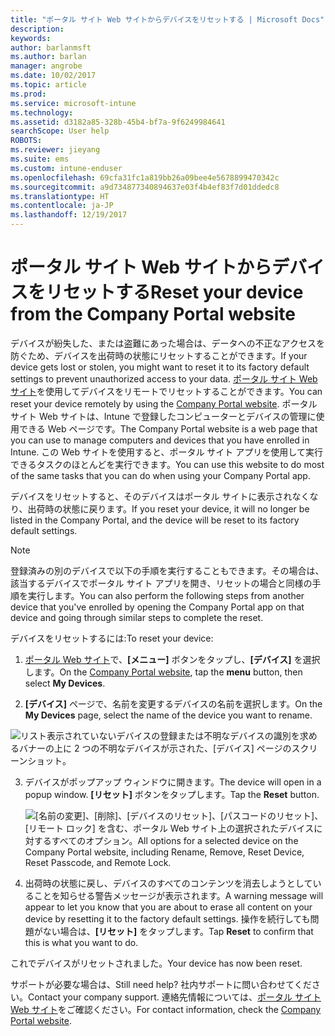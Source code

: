 ```yaml
---
title: "ポータル サイト Web サイトからデバイスをリセットする | Microsoft Docs"
description: 
keywords: 
author: barlanmsft
ms.author: barlan
manager: angrobe
ms.date: 10/02/2017
ms.topic: article
ms.prod: 
ms.service: microsoft-intune
ms.technology: 
ms.assetid: d3182a85-328b-45b4-bf7a-9f6249984641
searchScope: User help
ROBOTS: 
ms.reviewer: jieyang
ms.suite: ems
ms.custom: intune-enduser
ms.openlocfilehash: 69cfa31fc1a819bb26a09bee4e5678899470342c
ms.sourcegitcommit: a9d734877340894637e03f4b4ef83f7d01ddedc8
ms.translationtype: HT
ms.contentlocale: ja-JP
ms.lasthandoff: 12/19/2017
---
```

# <a name="reset-your-device-from-the-company-portal-website"></a><span data-ttu-id="855ac-102">ポータル サイト Web サイトからデバイスをリセットする</span><span class="sxs-lookup"><span data-stu-id="855ac-102">Reset your device from the Company Portal website</span></span>

<span data-ttu-id="855ac-103">デバイスが紛失した、または盗難にあった場合は、データへの不正なアクセスを防ぐため、デバイスを出荷時の状態にリセットすることができます。</span><span class="sxs-lookup"><span data-stu-id="855ac-103">If your device gets lost or stolen, you might want to reset it to its factory default settings to prevent unauthorized access to your data.</span></span> <span data-ttu-id="855ac-104">[ポータル サイト Web サイト](https://portal.manage.microsoft.com#HelpDeskDialog)を使用してデバイスをリモートでリセットすることができます。</span><span class="sxs-lookup"><span data-stu-id="855ac-104">You can reset your device remotely by using the [Company Portal website](https://portal.manage.microsoft.com#HelpDeskDialog).</span></span> <span data-ttu-id="855ac-105">ポータル サイト Web サイトは、Intune で登録したコンピューターとデバイスの管理に使用できる Web ページです。</span><span class="sxs-lookup"><span data-stu-id="855ac-105">The Company Portal website is a web page that you can use to manage computers and devices that you have enrolled in Intune.</span></span> <span data-ttu-id="855ac-106">この Web サイトを使用すると、ポータル サイト アプリを使用して実行できるタスクのほとんどを実行できます。</span><span class="sxs-lookup"><span data-stu-id="855ac-106">You can use this website to do most of the same tasks that you can do when using your Company Portal app.</span></span>

<span data-ttu-id="855ac-107">デバイスをリセットすると、そのデバイスはポータル サイトに表示されなくなり、出荷時の状態に戻ります。</span><span class="sxs-lookup"><span data-stu-id="855ac-107">If you reset your device, it will no longer be listed in the Company Portal, and the device will be reset to its factory default settings.</span></span>

> [!Note]
> <span data-ttu-id="855ac-108">登録済みの別のデバイスで以下の手順を実行することもできます。その場合は、該当するデバイスでポータル サイト アプリを開き、リセットの場合と同様の手順を実行します。</span><span class="sxs-lookup"><span data-stu-id="855ac-108">You can also perform the following steps from another device that you've enrolled by opening the Company Portal app on that device and going through similar steps to complete the reset.</span></span> 

<span data-ttu-id="855ac-109">デバイスをリセットするには:</span><span class="sxs-lookup"><span data-stu-id="855ac-109">To reset your device:</span></span>

1.  <span data-ttu-id="855ac-110">[ポータル Web サイト](https://portal.manage.microsoft.com#HelpDeskDialog)で、__[メニュー]__ ボタンをタップし、__[デバイス]__ を選択します。</span><span class="sxs-lookup"><span data-stu-id="855ac-110">On the [Company Portal website](https://portal.manage.microsoft.com#HelpDeskDialog), tap the __menu__ button, then select __My Devices__.</span></span>

2. <span data-ttu-id="855ac-111">__[デバイス]__ ページで、名前を変更するデバイスの名前を選択します。</span><span class="sxs-lookup"><span data-stu-id="855ac-111">On the __My Devices__ page, select the name of the device you want to rename.</span></span>

  ![リスト表示されていないデバイスの登録または不明なデバイスの識別を求めるバナーの上に 2 つの不明なデバイスが示された、[デバイス] ページのスクリーンショット。](./media/macOS_enroll_002_tap_here_banner.png)

3.  <span data-ttu-id="855ac-113">デバイスがポップアップ ウィンドウに開きます。</span><span class="sxs-lookup"><span data-stu-id="855ac-113">The device will open in a popup window.</span></span> <span data-ttu-id="855ac-114">**[リセット]** ボタンをタップします。</span><span class="sxs-lookup"><span data-stu-id="855ac-114">Tap the **Reset** button.</span></span>

    ![<span data-ttu-id="855ac-115">[名前の変更]、[削除]、[デバイスのリセット]、[パスコードのリセット]、[リモート ロック] を含む、ポータル Web サイト上の選択されたデバイスに対するすべてのオプション。</span><span class="sxs-lookup"><span data-stu-id="855ac-115">All options for a selected device on the Company Portal website, including Rename, Remove, Reset Device, Reset Passcode, and Remote Lock.</span></span> ](./media/iwp-screen-with-all-options.png)

4.  <span data-ttu-id="855ac-116">出荷時の状態に戻し、デバイスのすべてのコンテンツを消去しようとしていることを知らせる警告メッセージが表示されます。</span><span class="sxs-lookup"><span data-stu-id="855ac-116">A warning message will appear to let you know that you are about to erase all content on your device by resetting it to the factory default settings.</span></span> <span data-ttu-id="855ac-117">操作を続行しても問題がない場合は、**[リセット]** をタップします。</span><span class="sxs-lookup"><span data-stu-id="855ac-117">Tap **Reset** to confirm that this is what you want to do.</span></span>

<span data-ttu-id="855ac-118">これでデバイスがリセットされました。</span><span class="sxs-lookup"><span data-stu-id="855ac-118">Your device has now been reset.</span></span>

<span data-ttu-id="855ac-119">サポートが必要な場合は、</span><span class="sxs-lookup"><span data-stu-id="855ac-119">Still need help?</span></span> <span data-ttu-id="855ac-120">社内サポートに問い合わせてください。</span><span class="sxs-lookup"><span data-stu-id="855ac-120">Contact your company support.</span></span> <span data-ttu-id="855ac-121">連絡先情報については、[ポータル サイト Web サイト](https://portal.manage.microsoft.com#HelpDeskDialog)をご確認ください。</span><span class="sxs-lookup"><span data-stu-id="855ac-121">For contact information, check the [Company Portal website](https://portal.manage.microsoft.com#HelpDeskDialog).</span></span>
